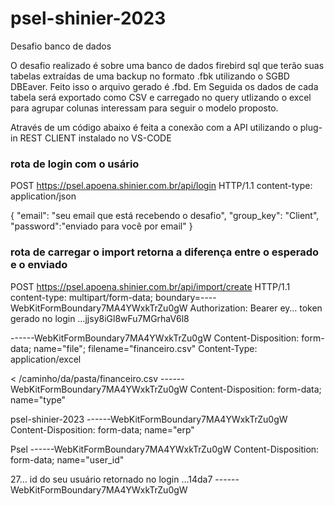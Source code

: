 # psel-shinier-2023

Desafio banco de dados

O desafio realizado é sobre uma banco de dados  firebird sql que terão suas tabelas extraídas de uma backup no formato .fbk utilizando o SGBD DBEaver. 
Feito isso o arquivo gerado é .fbd. Em Seguida os dados de cada tabela será exportado como CSV e carregado no query utlizando o excel para agrupar colunas interessam para seguir o modelo proposto.

Através de um código abaixo é feita a conexão com a API utilizando o plug-in  REST CLIENT instalado no VS-CODE

### rota de login com o usário
POST https://psel.apoena.shinier.com.br/api/login HTTP/1.1
content-type: application/json


{
   "email": "seu email que está recebendo o desafio",
   "group_key": "Client",
   "password":"enviado para você por email"
}


### rota de carregar o import retorna a diferença entre o esperado e o enviado
POST https://psel.apoena.shinier.com.br/api/import/create HTTP/1.1
content-type: multipart/form-data; boundary=----WebKitFormBoundary7MA4YWxkTrZu0gW
Authorization: Bearer ey… token gerado no login …jjsy8iGl8wFu7MGrhaV6l8


------WebKitFormBoundary7MA4YWxkTrZu0gW
Content-Disposition: form-data; name="file"; filename="financeiro.csv"
Content-Type: application/excel


< /caminho/da/pasta/financeiro.csv
------WebKitFormBoundary7MA4YWxkTrZu0gW
Content-Disposition: form-data; name="type"


psel-shinier-2023
------WebKitFormBoundary7MA4YWxkTrZu0gW
Content-Disposition: form-data; name="erp"


Psel
------WebKitFormBoundary7MA4YWxkTrZu0gW
Content-Disposition: form-data; name="user_id"


27… id do seu usuário retornado no login …14da7
------WebKitFormBoundary7MA4YWxkTrZu0gW










